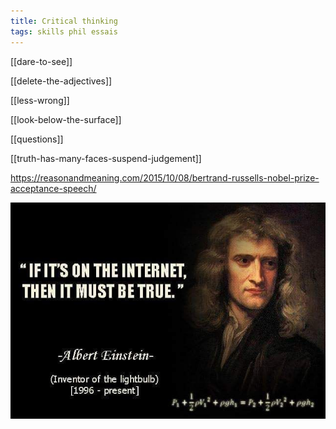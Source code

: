 ```yaml
---
title: Critical thinking 
tags: skills phil essais
---
```


[[dare-to-see]]

[[delete-the-adjectives]]

[[less-wrong]]

[[look-below-the-surface]]

[[questions]]

[[truth-has-many-faces-suspend-judgement]]


<https://reasonandmeaning.com/2015/10/08/bertrand-russells-nobel-prize-acceptance-speech/>

![](/static/img/must-be-true.jpeg)
